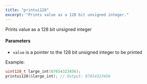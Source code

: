 ```yaml
---
title: "printui128"
excerpt: "Prints value as a 128 bit unsigned integer."
---
```

Prints value as a 128 bit unsigned integer 

#### Parameters
* `value` is a pointer to the 128 bit unsigned integer to be printed

Example:

```cpp
uint128_t large_int(87654323456);
printui128(&large_int); // Output: 87654323456
```